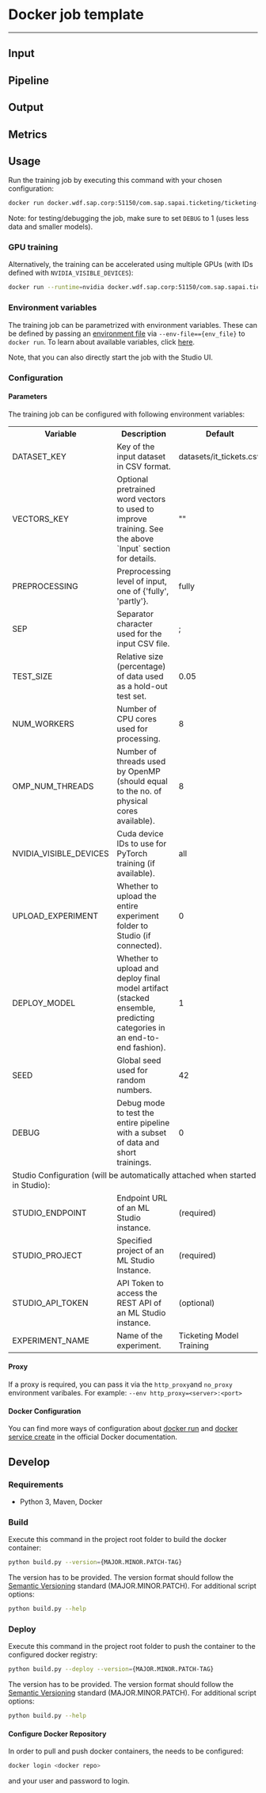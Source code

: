 # Docker job template

------

## Input

## Pipeline

## Output

## Metrics

## Usage

Run the training job by executing this command with your chosen configuration:

```bash
docker run docker.wdf.sap.corp:51150/com.sap.sapai.ticketing/ticketing-training-job:latest
```

Note: for testing/debugging the job, make sure to set `DEBUG` to 1 (uses less data and smaller models).

### GPU training

Alternatively, the training can be accelerated using multiple GPUs (with IDs defined with `NVIDIA_VISIBLE_DEVICES`):

```bash
docker run --runtime=nvidia docker.wdf.sap.corp:51150/com.sap.sapai.ticketing/ticketing-training-job:latest
```

### Environment variables

The training job can be parametrized with environment variables. These can be defined by passing an [environment file](https://docs.docker.com/compose/compose-file/#env_file) via `--env-file=={env_file}` to `docker run`. To learn about available variables, click [here](#parameters).

Note, that you can also directly start the job with the Studio UI.

### Configuration

#### Parameters

The training job can be configured with following environment variables:

<table>
    <tr>
        <th>Variable</th>
        <th>Description</th>
        <th>Default</th>
    </tr>
     <tr>
        <td>DATASET_KEY</td>
        <td>Key of the input dataset in CSV format.</td>
        <td>datasets/it_tickets.csv</td>
    </tr>
    <tr>
        <td>VECTORS_KEY</td>
        <td>Optional pretrained word vectors to used to improve training. See the above `Input` section for details. </td>
        <td>""</td>
    </tr>
    <tr>
        <td>PREPROCESSING</td>
        <td>Preprocessing level of input, one of {'fully', 'partly'}.</td>
        <td>fully</td>
    </tr>
    <tr>
        <td>SEP</td>
        <td>Separator character used for the input CSV file.</td>
        <td>;</td>
    </tr>
    <tr>
        <td>TEST_SIZE</td>
        <td>Relative size (percentage) of data used as a hold-out test set.</td>
        <td>0.05</td>
    </tr>
    <tr>
        <td>NUM_WORKERS</td>
        <td>Number of CPU cores used for processing.</td>
        <td>8</td>
    </tr>
    <tr>
        <td>OMP_NUM_THREADS</td>
        <td>Number of threads used by OpenMP (should equal to the no. of physical cores available).</td>
        <td>8</td>
    </tr>
    <tr>
        <td>NVIDIA_VISIBLE_DEVICES</td>
        <td>Cuda device IDs to use for PyTorch training (if available).</td>
        <td>all</td>
    <tr>
        <td>UPLOAD_EXPERIMENT</td>
        <td>Whether to upload the entire experiment folder to Studio (if connected).</td>
        <td>0</td>
    </tr>
    <tr>
        <td>DEPLOY_MODEL</td>
        <td>Whether to upload and deploy final model artifact (stacked ensemble, predicting categories in an end-to-end fashion).</td>
        <td>1</td>
    </tr>
    <tr>
        <td>SEED</td>
        <td>Global seed used for random numbers.</td>
        <td>42</td>
    </tr>
    <tr>
        <td>DEBUG</td>
        <td>Debug mode to test the entire pipeline with a subset of data and short trainings.</td>
        <td>0</td>
    </tr>
    <tr>
        <td colspan="3">Studio Configuration (will be automatically attached when started in Studio):</td>
    </tr>
    <tr>
        <td>STUDIO_ENDPOINT</td>
        <td>Endpoint URL of an ML Studio instance.</td>
        <td>(required)</td>
    </tr>
    <tr>
        <td>STUDIO_PROJECT</td>
        <td>Specified project of an ML Studio Instance.</td>
        <td>(required)</td>
    </tr>
    <tr>
        <td>STUDIO_API_TOKEN</td>
        <td>API Token to access the REST API of an ML Studio instance.</td>
        <td>(optional)</td>
    </tr>
    <tr>
        <td>EXPERIMENT_NAME</td>
        <td>Name of the experiment.</td>
        <td>Ticketing Model Training</td>
    </tr>

   
</table>

#### Proxy

If a proxy is required, you can pass it via the `http_proxy`and `no_proxy` environment varibales. For example: `--env http_proxy=<server>:<port>`

#### Docker Configuration

You can find more ways of configuration about [docker run](https://docs.docker.com/engine/reference/commandline/run) and [docker service create](https://docs.docker.com/engine/reference/commandline/service_create) in the official Docker documentation.

## Develop

### Requirements

- Python 3, Maven, Docker

### Build

Execute this command in the project root folder to build the docker container:

```bash
python build.py --version={MAJOR.MINOR.PATCH-TAG}
```

The version has to be provided. The version format should follow the [Semantic Versioning](https://semver.org/) standard (MAJOR.MINOR.PATCH). For additional script options:

```bash
python build.py --help
```

### Deploy

Execute this command in the project root folder to push the container to the configured docker registry:

```bash
python build.py --deploy --version={MAJOR.MINOR.PATCH-TAG}
```

The version has to be provided. The version format should follow the [Semantic Versioning](https://semver.org/) standard (MAJOR.MINOR.PATCH). For additional script options:

```bash
python build.py --help
```

#### Configure Docker Repository

In order to pull and push docker containers, the <DOCKER REPOSITORY> needs to be configured:

```bash
docker login <docker repo>
```

and your user and password to login.
